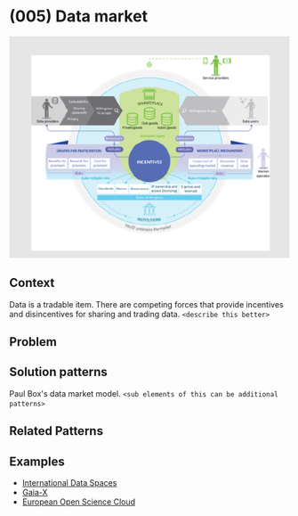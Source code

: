 # (005) Data market

![](images/image001.png)

## Context
Data is a tradable item.  There are competing forces that provide incentives and disincentives for sharing and trading data.
`<describe this better>`

## Problem

## Solution patterns
Paul Box's data market model. `<sub elements of this can be additional patterns>`

## Related Patterns

## Examples

- [International Data Spaces](https://internationaldataspaces.org/)
- [Gaia-X](https://gaia-x.eu/)
- [European Open Science Cloud](https://research-and-innovation.ec.europa.eu/strategy/strategy-2020-2024/our-digital-future/open-science/european-open-science-cloud-eosc_en) 

